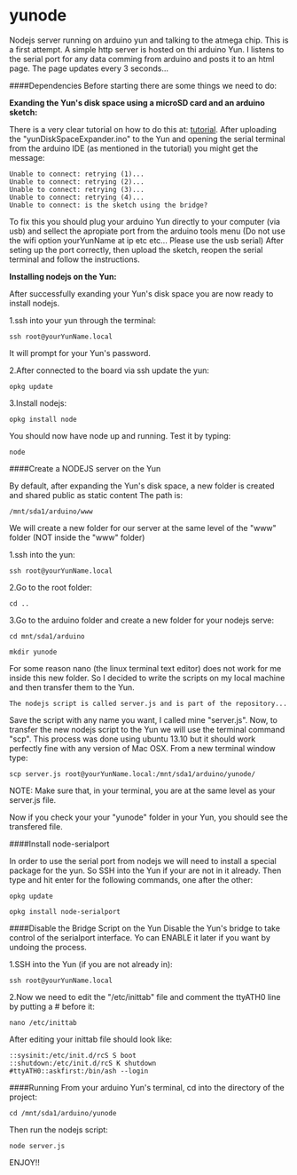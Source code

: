 yunode
======

Nodejs server running on arduino yun and talking to the atmega chip. This is a first attempt. A simple http server is hosted on thi arduino Yun. I listens to the serial port for any data comming from arduino and posts it to an html page. The page updates every 3 seconds...

####Dependencies
Before starting there are some things we need to do:

__Exanding the Yun's disk space using a microSD card and an arduino sketch:__

There is a very clear tutorial on how to do this at: [tutorial](http://arduino.cc/en/Tutorial/ExpandingYunDiskSpace). After uploading the "yunDiskSpaceExpander.ino" to the Yun and opening the serial terminal from the arduino IDE (as mentioned in the tutorial) you might get the message:

	Unable to connect: retrying (1)... 
	Unable to connect: retrying (2)... 
	Unable to connect: retrying (3)... 
	Unable to connect: retrying (4)... 
	Unable to connect: is the sketch using the bridge? 

To fix this you should plug your arduino Yun directly to your computer (via usb) and sellect the apropiate port from the arduino tools menu (Do not use the wifi option yourYunName at ip etc etc... Please use the usb serial) After seting up the port correctly, then upload the sketch, reopen the serial terminal and follow the instructions.

__Installing nodejs on the Yun:__

After successfully exanding your Yun's disk space you are now ready to install nodejs. 

1.ssh into your yun through the terminal:

	ssh root@yourYunName.local

It will prompt for your Yun's password.

2.After connected to the board via ssh update the yun:

	opkg update

3.Install nodejs:

	opkg install node

You should now have node up and running. Test it by typing:

	node

####Create a NODEJS server on the Yun

By default, after expanding the Yun's disk space, a new folder is created and shared public as static content The path is:

	/mnt/sda1/arduino/www

We will create a new folder for our server at the same level of the "www" folder (NOT inside the "www" folder)

1.ssh into the yun:

	ssh root@yourYunName.local

2.Go to the root folder:

	cd ..

3.Go to the arduino folder and create a new folder for your nodejs serve:

	cd mnt/sda1/arduino

	mkdir yunode

For some reason nano (the linux terminal text editor) does not work for me inside this new folder. So I decided to write the scripts on my local machine and then transfer them to the Yun.

	The nodejs script is called server.js and is part of the repository...

Save the script with any name you want, I called mine "server.js". Now, to transfer the new nodejs script to the Yun we will use the terminal command "scp". This process was done using ubuntu 13.10 but it should work perfectly fine with any version of Mac OSX. From a new terminal window type:

	scp server.js root@yourYunName.local:/mnt/sda1/arduino/yunode/

NOTE: Make sure that, in your terminal, you are at the same level as your server.js file.

Now if you check your your "yunode" folder in your Yun, you should see the transfered file.

####Install node-serialport

In order to use the serial port from nodejs we will need to install a special package for the yun. So SSH into the Yun if your are not in it already. Then type and hit enter for the following commands, one after the other:

	opkg update

	opkg install node-serialport


####Disable the Bridge Script on the Yun
Disable the Yun's bridge to take control of the serialport interface. Yo can ENABLE it later if you want by undoing the process.

1.SSH into the Yun (if you are not already in):

	ssh root@yourYunName.local

2.Now we need to edit the "/etc/inittab" file and comment the ttyATH0 line by putting a # before it:

	nano /etc/inittab

After editing your inittab file should look like:

	::sysinit:/etc/init.d/rcS S boot
	::shutdown:/etc/init.d/rcS K shutdown
	#ttyATH0::askfirst:/bin/ash --login

####Running
From your arduino Yun's terminal, cd into the directory of the project:

	cd /mnt/sda1/arduino/yunode

Then run the nodejs script:

	node server.js

ENJOY!!

